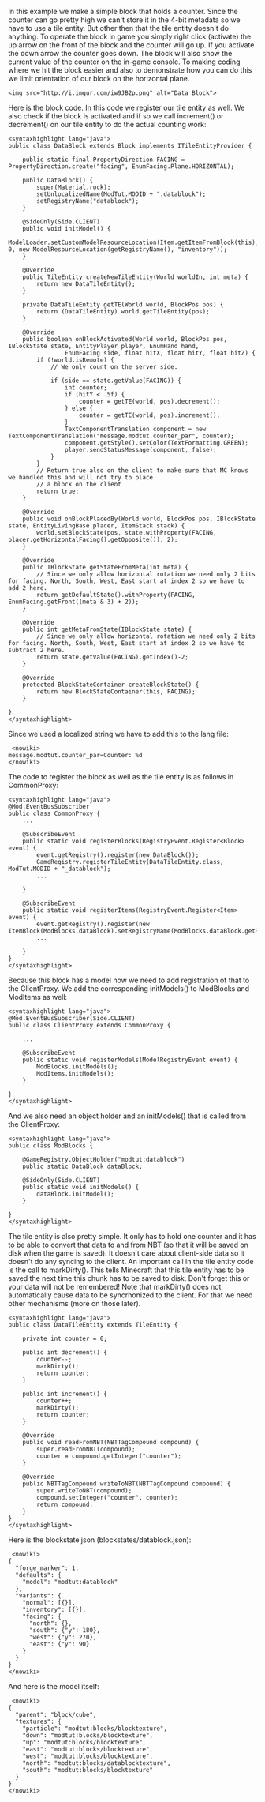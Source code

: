 In this example we make a simple block that holds a counter. Since the counter can go pretty high we can't store it in the 4-bit metadata so we have to use a tile entity. But other then that the tile entity doesn't do anything. To operate the block in game you simply right click (activate) the up arrow on the front of the block and the counter will go up. If you activate the down arrow the counter goes down. The block will also show the current value of the counter on the in-game console. To making coding where we hit the block easier and also to demonstrate how you can do this we limit orientation of our block on the horizontal plane.
```
<img src="http://i.imgur.com/iw9JB2p.png" alt="Data Block">
```
Here is the block code. In this code we register our tile entity as well. We also check if the block is activated and if so we call increment() or decrement() on our tile entity to do the actual counting work:
```
<syntaxhighlight lang="java">
public class DataBlock extends Block implements ITileEntityProvider {

    public static final PropertyDirection FACING = PropertyDirection.create("facing", EnumFacing.Plane.HORIZONTAL);

    public DataBlock() {
        super(Material.rock);
        setUnlocalizedName(ModTut.MODID + ".datablock");
        setRegistryName("datablock");
    }

    @SideOnly(Side.CLIENT)
    public void initModel() {
        ModelLoader.setCustomModelResourceLocation(Item.getItemFromBlock(this), 0, new ModelResourceLocation(getRegistryName(), "inventory"));
    }

    @Override
    public TileEntity createNewTileEntity(World worldIn, int meta) {
        return new DataTileEntity();
    }

    private DataTileEntity getTE(World world, BlockPos pos) {
        return (DataTileEntity) world.getTileEntity(pos);
    }

    @Override
    public boolean onBlockActivated(World world, BlockPos pos, IBlockState state, EntityPlayer player, EnumHand hand,
                EnumFacing side, float hitX, float hitY, float hitZ) {
        if (!world.isRemote) {
            // We only count on the server side.

            if (side == state.getValue(FACING)) {
                int counter;
                if (hitY < .5f) {
                    counter = getTE(world, pos).decrement();
                } else {
                    counter = getTE(world, pos).increment();
                }
                TextComponentTranslation component = new TextComponentTranslation("message.modtut.counter_par", counter);
                component.getStyle().setColor(TextFormatting.GREEN);
                player.sendStatusMessage(component, false);
            }
        }
        // Return true also on the client to make sure that MC knows we handled this and will not try to place
        // a block on the client
        return true;
    }

    @Override
    public void onBlockPlacedBy(World world, BlockPos pos, IBlockState state, EntityLivingBase placer, ItemStack stack) {
        world.setBlockState(pos, state.withProperty(FACING, placer.getHorizontalFacing().getOpposite()), 2);
    }

    @Override
    public IBlockState getStateFromMeta(int meta) {
        // Since we only allow horizontal rotation we need only 2 bits for facing. North, South, West, East start at index 2 so we have to add 2 here.
        return getDefaultState().withProperty(FACING, EnumFacing.getFront((meta & 3) + 2));
    }

    @Override
    public int getMetaFromState(IBlockState state) {
        // Since we only allow horizontal rotation we need only 2 bits for facing. North, South, West, East start at index 2 so we have to subtract 2 here.
        return state.getValue(FACING).getIndex()-2;
    }

    @Override
    protected BlockStateContainer createBlockState() {
        return new BlockStateContainer(this, FACING);
    }

}
</syntaxhighlight>
```
Since we used a localized string we have to add this to the lang file:
```
 <nowiki>
message.modtut.counter_par=Counter: %d
</nowiki>
```
The code to register the block as well as the tile entity is as follows in CommonProxy:
```
<syntaxhighlight lang="java">
@Mod.EventBusSubscriber
public class CommonProxy {
    ...

    @SubscribeEvent
    public static void registerBlocks(RegistryEvent.Register<Block> event) {
        event.getRegistry().register(new DataBlock());
        GameRegistry.registerTileEntity(DataTileEntity.class, ModTut.MODID + "_datablock");
        ...

    }

    @SubscribeEvent
    public static void registerItems(RegistryEvent.Register<Item> event) {
        event.getRegistry().register(new ItemBlock(ModBlocks.dataBlock).setRegistryName(ModBlocks.dataBlock.getRegistryName()));
        ...

    }
}
</syntaxhighlight>
```
Because this block has a model now we need to add registration of that to the ClientProxy. We add the corresponding initModels() to ModBlocks and ModItems as well:

```
<syntaxhighlight lang="java">
@Mod.EventBusSubscriber(Side.CLIENT)
public class ClientProxy extends CommonProxy {

    ...

    @SubscribeEvent
    public static void registerModels(ModelRegistryEvent event) {
        ModBlocks.initModels();
        ModItems.initModels();
    }

}
</syntaxhighlight>
```


And we also need an object holder and an initModels() that is called from the ClientProxy:
```
<syntaxhighlight lang="java">
public class ModBlocks {

    @GameRegistry.ObjectHolder("modtut:datablock")
    public static DataBlock dataBlock;

    @SideOnly(Side.CLIENT)
    public static void initModels() {
        dataBlock.initModel();
    }

}
</syntaxhighlight>
```


The tile entity is also pretty simple. It only has to hold one counter and it has to be able to convert that data to and from NBT (so that it will be saved on disk when the game is saved). It doesn't care about client-side data so it doesn't do any syncing to the client. An important call in the tile entity code is the call to markDirty(). This tells Minecraft that this tile entity has to be saved the next time this chunk has to be saved to disk. Don't forget this or your data will not be remembered! Note that markDirty() does not automatically cause data to be syncrhonized to the client. For that we need other mechanisms (more on those later).
```
<syntaxhighlight lang="java">
public class DataTileEntity extends TileEntity {

    private int counter = 0;

    public int decrement() {
        counter--;
        markDirty();
        return counter;
    }

    public int increment() {
        counter++;
        markDirty();
        return counter;
    }

    @Override
    public void readFromNBT(NBTTagCompound compound) {
        super.readFromNBT(compound);
        counter = compound.getInteger("counter");
    }

    @Override
    public NBTTagCompound writeToNBT(NBTTagCompound compound) {
        super.writeToNBT(compound);
        compound.setInteger("counter", counter);
        return compound;
    }
}
</syntaxhighlight>
```
Here is the blockstate json (blockstates/datablock.json):
```
 <nowiki>
{
  "forge_marker": 1,
  "defaults": {
    "model": "modtut:datablock"
  },
  "variants": {
    "normal": [{}],
    "inventory": [{}],
    "facing": {
      "north": {},
      "south": {"y": 180},
      "west": {"y": 270},
      "east": {"y": 90}
    }
  }
}
</nowiki>
```
And here is the model itself:
```
 <nowiki>
{
  "parent": "block/cube",
  "textures": {
    "particle": "modtut:blocks/blocktexture",
    "down": "modtut:blocks/blocktexture",
    "up": "modtut:blocks/blocktexture",
    "east": "modtut:blocks/blocktexture",
    "west": "modtut:blocks/blocktexture",
    "north": "modtut:blocks/datablocktexture",
    "south": "modtut:blocks/blocktexture"
  }
}
</nowiki>
```